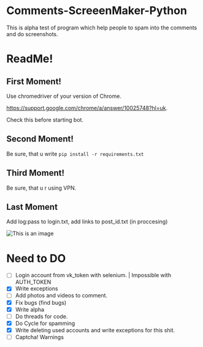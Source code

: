# Comments-ScreeenMaker-Python
This is alpha test of program which help people to spam into the comments and do screenshots.

# ReadMe!
## First Moment!

Use chromedriver of your version of Chrome. 

https://support.google.com/chrome/a/answer/10025748?hl=uk.

Check this before starting bot.

## Second Moment!
Be sure, that u write ```pip install -r requirements.txt```

## Third Moment! 
Be sure, that u r using VPN. 

## Last Moment

Add log:pass to login.txt, add links to post_id.txt (in proccesing)

![This is an image](https://arthive.net/res/media/img/orig/work/6e8/339768.png)

# Need to DO

- [ ] Login account from vk_token with selenium. | Impossible with AUTH_TOKEN
- [x] Write exceptions
- [ ] Add photos and videos to comment. 
- [x] Fix bugs (find bugs) 
- [x] Write alpha
- [ ] Do threads for code.
- [x] Do Cycle for spamming
- [x] Write deleting used accounts and write exceptions for this shit. 
- [ ] Captcha! Warnings 
